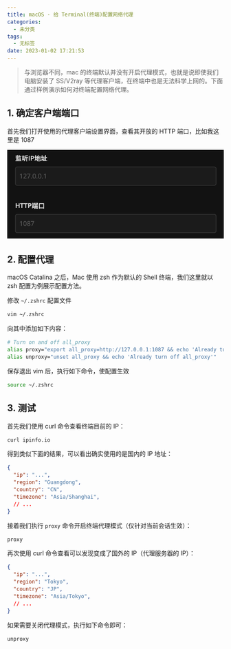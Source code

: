 ```yaml
---
title: macOS - 给 Terminal(终端)配置网络代理
categories:
  - 未分类
tags:
  - 无标签
date: 2023-01-02 17:21:53
---
```


> 与浏览器不同，mac 的终端默认并没有开启代理模式，也就是说即使我们电脑安装了 SS/V2ray 等代理客户端，在终端中也是无法科学上网的。下面通过样例演示如何对终端配置网络代理。

## 1. 确定客户端端口

首先我们打开使用的代理客户端设置界面，查看其开放的 HTTP 端口，比如我这里是 1087

![监听端口](./macOS-给-Terminal-终端-配置网络代理/监听端口.png)

## 2. 配置代理

macOS Catalina 之后，Mac 使用 zsh 作为默认的 Shell 终端，我们这里就以 zsh 配置为例展示配置方法。

修改 `~/.zshrc` 配置文件

```sh
vim ~/.zshrc
```

向其中添加如下内容：

```sh
# Turn on and off all_proxy
alias proxy="export all_proxy=http://127.0.0.1:1087 && echo 'Already turn on all_proxy to http://127.0.0.1:1087'"
alias unproxy="unset all_proxy && echo 'Already turn off all_proxy'"
```

保存退出 vim 后，执行如下命令，使配置生效

```sh
source ~/.zshrc
```

## 3. 测试

首先我们使用 curl 命令查看终端目前的 IP：

```sh
curl ipinfo.io
```

得到类似下面的结果，可以看出确实使用的是国内的 IP 地址：

```json
{
  "ip": "...",
  "region": "Guangdong",
  "country": "CN",
  "timezone": "Asia/Shanghai",
  // ...
}
```

接着我们执行 `proxy` 命令开启终端代理模式（仅针对当前会话生效）：

```sh
proxy
```

再次使用 curl 命令查看可以发现变成了国外的 IP（代理服务器的 IP）：

```json
{
  "ip": "...",
  "region": "Tokyo",
  "country": "JP",
  "timezone": "Asia/Tokyo",
  // ...
}
```

如果需要关闭代理模式，执行如下命令即可：

```sh
unproxy
```
